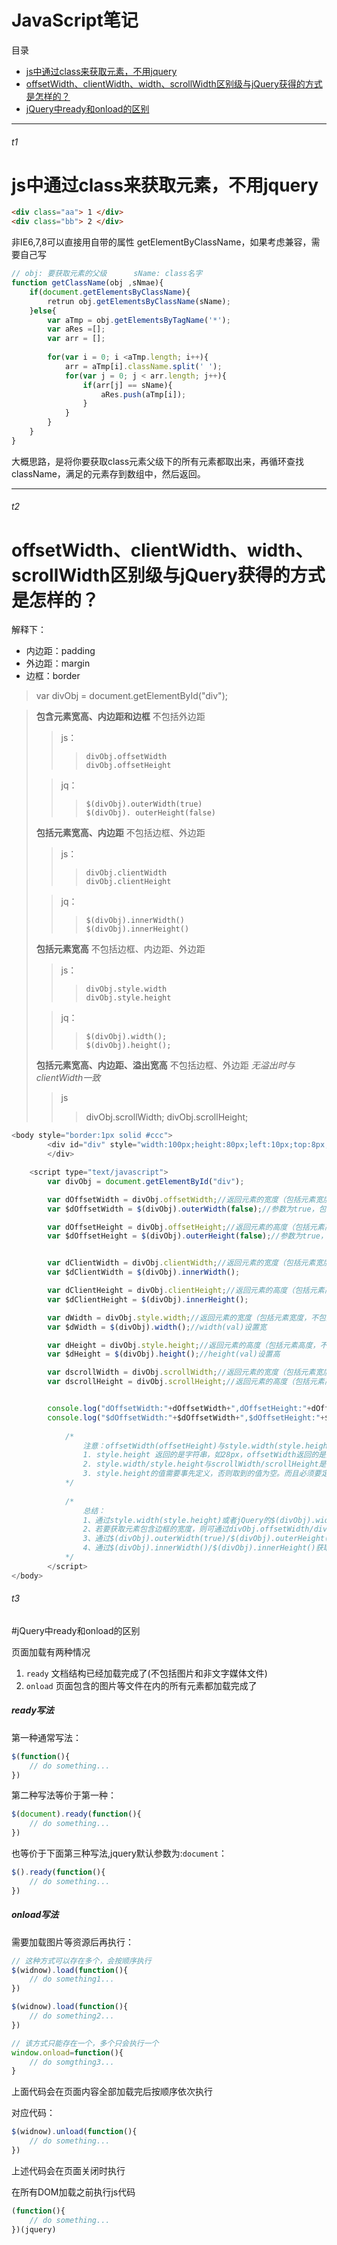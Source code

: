 # JavaScript笔记
目录
* [js中通过class来获取元素，不用jquery](#t1)
* [offsetWidth、clientWidth、width、scrollWidth区别级与jQuery获得的方式是怎样的？](#t2)
* [jQuery中ready和onload的区别](#t3)

*****

###### t1

# js中通过class来获取元素，不用jquery  

```html
<div class="aa"> 1 </div>
<div class="bb"> 2 </div>
```

非IE6,7,8可以直接用自带的属性 getElementByClassName，如果考虑兼容，需要自己写

```javascript
// obj: 要获取元素的父级      sName: class名字
function getClassName(obj ,sNmae){
    if(document.getElementsByClassName){
        retrun obj.getElementsByClassName(sName);
    }else{
        var aTmp = obj.getElementsByTagName('*');
        var aRes =[];
        var arr = [];
        
        for(var i = 0; i <aTmp.length; i++){
            arr = aTmp[i].className.split(' ');
            for(var j = 0; j < arr.length; j++){
                if(arr[j] == sName){
                    aRes.push(aTmp[i]);
                }
            }
        }
    }
}
```

大概思路，是将你要获取class元素父级下的所有元素都取出来，再循环查找className，满足的元素存到数组中，然后返回。

***

###### t2  
# offsetWidth、clientWidth、width、scrollWidth区别级与jQuery获得的方式是怎样的？

解释下：  
* 内边距：padding
* 外边距：margin
* 边框：border

> var divObj = document.getElementById("div");

> **包含元素宽高、内边距和边框** 不包括外边距
>> js：
>>> `divObj.offsetWidth`   
>>> `divObj.offsetHeight`  
>
>> jq：
>>> `$(divObj).outerWidth(true)`   
>>> `$(divObj). outerHeight(false)`  
> 
> **包括元素宽高、内边距** 不包括边框、外边距
>> js：
>>> `divObj.clientWidth`  
>>> `divObj.clientHeight`  
>
>> jq：
>>> `$(divObj).innerWidth()`  
>>> `$(divObj).innerHeight()`  
> 
> **包括元素宽高** 不包括边框、内边距、外边距
>> js： 
>>> `divObj.style.width`  
>>> `divObj.style.height`  
>
>> jq：
>>> `$(divObj).width();`  
>>> `$(divObj).height();`  
> 
> **包括元素宽高、内边距、溢出宽高** 不包括边框、外边距 *无溢出时与clientWidth一致*
>>js 
>>> divObj.scrollWidth;
>>> divObj.scrollHeight;

```javascript
<body style="border:1px solid #ccc">
        <div id="div" style="width:100px;height:80px;left:10px;top:8px;position:relative;border:1px solid #ccc;margin:20px 10px;padding:7px 6px;">
        </div>

    <script type="text/javascript">
        var divObj = document.getElementById("div");

        var dOffsetWidth = divObj.offsetWidth;//返回元素的宽度（包括元素宽度、内边距和边框，不包括外边距）
        var $dOffsetWidth = $(divObj).outerWidth(false);//参数为true，包括外边距

        var dOffsetHeight = divObj.offsetHeight;//返回元素的高度（包括元素高度、内边距和边框，不包括外边距）
        var $dOffsetHeight = $(divObj).outerHeight(false);//参数为true，包括外边距


        var dClientWidth = divObj.clientWidth;//返回元素的宽度（包括元素宽度、内边距，不包括边框和外边距）
        var $dClientWidth = $(divObj).innerWidth();

        var dClientHeight = divObj.clientHeight;//返回元素的高度（包括元素高度、内边距，不包括边框和外边距）
        var $dClientHeight = $(divObj).innerHeight();

        var dWidth = divObj.style.width;//返回元素的宽度（包括元素宽度，不包括内边距、边框和外边距）
        var $dWidth = $(divObj).width();//width(val)设置宽

        var dHeight = divObj.style.height;//返回元素的高度（包括元素高度，不包括内边距、边框和外边距）
        var $dHeight = $(divObj).height();//height(val)设置高

        var dscrollWidth = divObj.scrollWidth;//返回元素的宽度（包括元素宽度、内边距和溢出尺寸，不包括边框和外边距），无溢出的情况，与clientWidth相同
        var dscrollHeight = divObj.scrollHeight;//返回元素的高度（包括元素高度、内边距和溢出尺寸，不包括边框和外边距），无溢出的情况，与clientHeight相同


        console.log("dOffsetWidth:"+dOffsetWidth+",dOffsetHeight:"+dOffsetHeight+",dClientWidth:"+dClientWidth+",dClientHeight:"+dClientHeight+",dWidth:"+dWidth+",dHeight:"+dHeight+",dscrollWidth:"+dscrollWidth+",dscrollHeight:"+dscrollHeight);
        console.log("$dOffsetWidth:"+$dOffsetWidth+",$dOffsetHeight:"+$dOffsetHeight+",$dClientWidth:"+$dClientWidth+",$dClientHeight:"+$dClientHeight+",$dWidth:"+$dWidth+",$dHeight:"+$dHeight);
    
            /*
                注意：offsetWidth(offsetHeight)与style.width(style.height)的区别
                1. style.height 返回的是字符串，如28px，offsetWidth返回的是数值28，如果需要对取得的值进行计算，用offsetWidth比较方便;如果拿到offsetWidth设置style.left的值，需加'px'。
                2. style.width/style.height与scrollWidth/scrollHeight是可读写的属性，clientWidth/clientHeight与offsetWidth/offsetHeight是只读属性
                3. style.height的值需要事先定义，否则取到的值为空。而且必须要定义在html里，如果定义在css里，style.height的值仍然为空，但元素偏移有效；而offsetWidth则仍能取到。
            */
    
            /*
                总结：
                1、通过style.width(style.height)或者jQuery的$(divObj).width()/$(divObj).height()获取/设置元素的宽高
                2、若要获取元素包含边框的宽度，则可通过divObj.offsetWidth/divObj.offsetHeight或jQuery的$(divObj).outerWidth(false)/$(divObj).outerHeight(false)获取
                3、通过$(divObj).outerWidth(true)/$(divObj).outerHeight(true)获取带外边距的宽度
                4、通过$(divObj).innerWidth()/$(divObj).innerHeight()获取不包含边框、不包含外边距的宽度
            */
        </script>
</body>
```  

###### t3  
#jQuery中ready和onload的区别

页面加载有两种情况  

1. `ready` 文档结构已经加载完成了(不包括图片和非文字媒体文件)
2. `onload` 页面包含的图片等文件在内的所有元素都加载完成了

##### ready写法  
第一种通常写法：

```javascript
$(function(){
    // do something...
})
```

第二种写法等价于第一种：

```javascript
$(document).ready(function(){
    // do something...
})
```

也等价于下面第三种写法,jquery默认参数为:`document`：  
```javascript
$().ready(function(){
    // do something...
})
```

##### onload写法  
需要加载图片等资源后再执行：  
```javascript
// 这种方式可以存在多个，会按顺序执行
$(widnow).load(function(){
    // do something1...
})

$(widnow).load(function(){
    // do something2...
})

// 该方式只能存在一个，多个只会执行一个
window.onload=function(){
    // do somgthing3...
}
```  
上面代码会在页面内容全部加载完后按顺序依次执行

对应代码：  
```javascript
$(widnow).unload(function(){
    // do something...
})
```  
上述代码会在页面关闭时执行

在所有DOM加载之前执行js代码  
```javascript
(function(){
    // do something...
})(jquery)
```


